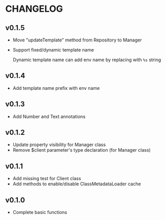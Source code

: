 CHANGELOG
=========

## v0.1.5

- Move "updateTemplate" method from Repository to Manager
- Support fixed/dynamic template name
  
  Dynamic template name can add env name by replacing with `%s` string

## v0.1.4

- Add template name prefix with env name

## v0.1.3

- Add Number and Text annotations

## v0.1.2

- Update property visibility for Manager class
- Remove $client parameter's type declaration (for Manager class)

## v0.1.1

- Add missing test for Client class
- Add methods to enable/disable ClassMetadataLoader cache

## v0.1.0

- Complete basic functions
